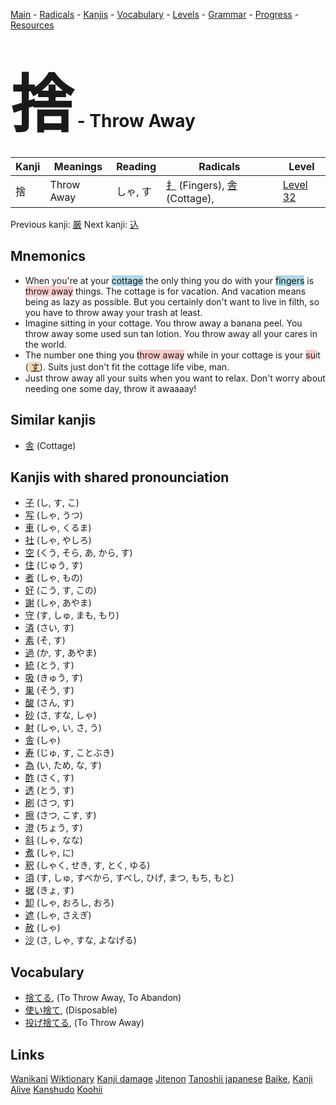 <style> bigfont {font-size: 100px}</style>
[Main](../README.md) -
[Radicals](../radicals.md) -
[Kanjis](../kanjis.md) -
[Vocabulary](../vocabulary.md) -
[Levels](../levels.md) -
[Grammar](../grammar.md) - 
[Progress](../progress.md) -
[Resources](../resources.md)
# <bigfont> 捨</bigfont> - Throw Away 

| Kanji | Meanings | Reading | Radicals | Level |
| --- | --- | --- | --- | --- |
| 捨 | Throw Away | しゃ, す | [扌](../radicals/扌.md) (Fingers), [舎](../radicals/舎.md) (Cottage),  | [Level 32](../levels/wk_level32.md) |

Previous kanji: [厳](厳.md) Next kanji: [込](込.md) 

## Mnemonics
 * When you're at your <span style="background-color:#ADD8E6"> cottage</span> the only thing you do with your <span style="background-color:#ADD8E6"> fingers</span> is <span style="background-color:#ffcccb"> throw away</span> things. The cottage is for vacation. And vacation means being as lazy as possible. But you certainly don't want to live in filth, so you have to throw away your trash at least.
* Imagine sitting in your cottage. You throw away a banana peel. You throw away some used sun tan lotion. You throw away all your cares in the world.
* The number one thing you <span style="background-color:#ffcccb"> throw away</span> while in your cottage is your <span style="background-color:#ffcccb"> su</span>it (<span style="background-color:#fed8b1"> [す](https://jisho.org/search/す)</span>). Suits just don't fit the cottage life vibe, man. 
* Just throw away all your suits when you want to relax. Don't worry about needing one some day, throw it awaaaay!


## Similar kanjis
 * [舎](舎.md) (Cottage)



## Kanjis with shared pronounciation
 * [子](子.md) (し, す, こ)
* [写](写.md) (しゃ, うつ)
* [車](車.md) (しゃ, くるま)
* [社](社.md) (しゃ, やしろ)
* [空](空.md) (くう, そら, あ, から, す)
* [住](住.md) (じゅう, す)
* [者](者.md) (しゃ, もの)
* [好](好.md) (こう, す, この)
* [謝](謝.md) (しゃ, あやま)
* [守](守.md) (す, しゅ, まも, もり)
* [済](済.md) (さい, す)
* [素](素.md) (そ, す)
* [過](過.md) (か, す, あやま)
* [統](統.md) (とう, す)
* [吸](吸.md) (きゅう, す)
* [巣](巣.md) (そう, す)
* [酸](酸.md) (さん, す)
* [砂](砂.md) (さ, すな, しゃ)
* [射](射.md) (しゃ, い, さ, う)
* [舎](舎.md) (しゃ)
* [寿](寿.md) (じゅ, す, ことぶき)
* [為](為.md) (い, ため, な, す)
* [酢](酢.md) (さく, す)
* [透](透.md) (とう, す)
* [刷](刷.md) (さつ, す)
* [擦](擦.md) (さつ, こす, す)
* [澄](澄.md) (ちょう, す)
* [斜](斜.md) (しゃ, なな)
* [煮](煮.md) (しゃ, に)
* [釈](釈.md) (しゃく, せき, す, とく, ゆる)
* [須](須.md) (す, しゅ, すべから, すべし, ひげ, まつ, もち, もと)
* [据](据.md) (きょ, す)
* [卸](卸.md) (しゃ, おろし, おろ)
* [遮](遮.md) (しゃ, さえぎ)
* [赦](赦.md) (しゃ)
* [沙](沙.md) (さ, しゃ, すな, よなげる)



## Vocabulary
 * [捨てる](../vocabulary/捨.md), (To Throw Away, To Abandon)
* [使い捨て](../vocabulary/捨.md), (Disposable)
* [投げ捨てる](../vocabulary/捨.md), (To Throw Away)




## Links 


[Wanikani](https://www.wanikani.com/kanji/捨)
[Wiktionary](https://en.wiktionary.org/wiki/捨)
[Kanji damage](http://www.kanjidamage.com/kanji/search?utf8=✓&q=捨)
[Jitenon](https://jitenon.com/kanji/捨)
[Tanoshii japanese](https://www.tanoshiijapanese.com/dictionary/kanji.cfm?k=捨)
[Baike](https://baike.baidu.com/item/捨),
[Kanji Alive](https://app.kanjialive.com/捨)
[Kanshudo](https://www.kanshudo.com/searchmn?q=捨)
[Koohii](https://kanji.koohii.com/study/kanji/捨)
